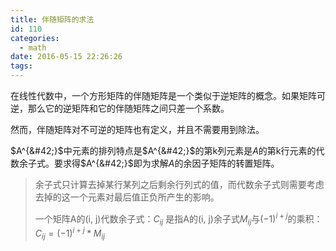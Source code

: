 ```yaml
---
title: 伴随矩阵的求法
id: 110
categories:
  - math
date: 2016-05-15 22:26:26
tags:
---
```


在线性代数中，一个方形矩阵的伴随矩阵是一个类似于逆矩阵的概念。如果矩阵可逆，那么它的逆矩阵和它的伴随矩阵之间只差一个系数。

然而，伴随矩阵对不可逆的矩阵也有定义，并且不需要用到除法。

$A^{&#42;}$中元素的排列特点是$A^{&#42;}$的第k列元素是$A$的第k行元素的代数余子式。要求得$A^{&#42;}$即为求解$A$的余因子矩阵的转置矩阵。

> 余子式只计算去掉某行某列之后剩余行列式的值，而代数余子式则需要考虑去掉的这一个元素对最后值正负所产生的影响。
> 
> 一个矩阵A的(i, j)代数余子式：$C_{ij}$ 是指A的(i, j)余子式$M_{ij}$与$(−1)^{i + j}$的乘积： $C_{ij} = (−1)^{i + j} * M_{ij}$